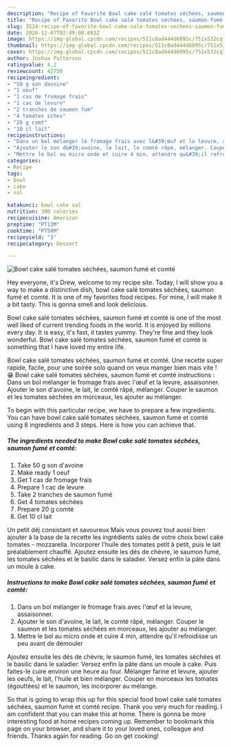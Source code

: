 ```yaml
---
description: "Recipe of Favorite Bowl cake salé tomates séchées, saumon fumé et comté"
title: "Recipe of Favorite Bowl cake salé tomates séchées, saumon fumé et comté"
slug: 3524-recipe-of-favorite-bowl-cake-sale-tomates-sechees-saumon-fume-et-comte
date: 2020-12-07T02:49:08.683Z
image: https://img-global.cpcdn.com/recipes/511c8ad444d6095c/751x532cq70/bowl-cake-sale-tomates-sechees-saumon-fume-et-comte-photo-principale-de-la-recette.jpg
thumbnail: https://img-global.cpcdn.com/recipes/511c8ad444d6095c/751x532cq70/bowl-cake-sale-tomates-sechees-saumon-fume-et-comte-photo-principale-de-la-recette.jpg
cover: https://img-global.cpcdn.com/recipes/511c8ad444d6095c/751x532cq70/bowl-cake-sale-tomates-sechees-saumon-fume-et-comte-photo-principale-de-la-recette.jpg
author: Joshua Patterson
ratingvalue: 4.2
reviewcount: 42750
recipeingredient:
- "50 g son davoine"
- "1 oeuf"
- "1 cas de fromage frais"
- "1 cac de levure"
- "2 tranches de saumon fum"
- "4 tomates sches"
- "20 g comt"
- "10 cl lait"
recipeinstructions:
- "Dans un bol mélanger le fromage frais avec l&#39;œuf et la levure, assaisonner."
- "Ajouter le son d&#39;avoine, le lait, le comté râpé, mélanger. Couper le saumon et les tomates séchées en morceaux, les ajouter au mélanger."
- "Mettre le bol au micro onde et cuire 4 min, attendre qu&#39;il refroidisse un peu avant de démouler"
categories:
- Recipe
tags:
- bowl
- cake
- sal

katakunci: bowl cake sal 
nutrition: 300 calories
recipecuisine: American
preptime: "PT13M"
cooktime: "PT58M"
recipeyield: "3"
recipecategory: Dessert

---
```



![Bowl cake salé tomates séchées, saumon fumé et comté](https://img-global.cpcdn.com/recipes/511c8ad444d6095c/751x532cq70/bowl-cake-sale-tomates-sechees-saumon-fume-et-comte-photo-principale-de-la-recette.jpg)

Hey everyone, it's Drew, welcome to my recipe site. Today, I will show you a way to make a distinctive dish, bowl cake salé tomates séchées, saumon fumé et comté. It is one of my favorites food recipes. For mine, I will make it a bit tasty. This is gonna smell and look delicious.

Bowl cake salé tomates séchées, saumon fumé et comté is one of the most well liked of current trending foods in the world. It is enjoyed by millions every day. It is easy, it's fast, it tastes yummy. They're fine and they look wonderful. Bowl cake salé tomates séchées, saumon fumé et comté is something that I have loved my entire life.

Bowl cake salé tomates séchées, saumon fumé et comté. Une recette super rapide, facile, pour une soirée solo quand on veux manger bien mais vite ! 😁 Bowl cake salé tomates séchées, saumon fumé et comté instructions : Dans un bol mélanger le fromage frais avec l&#39;œuf et la levure, assaisonner. Ajouter le son d&#39;avoine, le lait, le comté râpé, mélanger. Couper le saumon et les tomates séchées en morceaux, les ajouter au mélanger.


To begin with this particular recipe, we have to prepare a few ingredients. You can have bowl cake salé tomates séchées, saumon fumé et comté using 8 ingredients and 3 steps. Here is how you can achieve that.

<!--inarticleads1-->

##### The ingredients needed to make Bowl cake salé tomates séchées, saumon fumé et comté:

1. Take 50 g son d&#39;avoine
1. Make ready 1 oeuf
1. Get 1 cas de fromage frais
1. Prepare 1 cac de levure
1. Take 2 tranches de saumon fumé
1. Get 4 tomates séchées
1. Prepare 20 g comté
1. Get 10 cl lait


Un petit déj consistant et savoureux Mais vous pouvez tout aussi bien ajouter à la base de la recette les ingrédients salés de votre choix bowl cake tomates - mozzarella. Incorporer l&#39;huile des tomates petit à petit, puis le lait préalablement chauffé. Ajoutez ensuite les dés de chèvre, le saumon fumé, les tomates séchées et le basilic dans le saladier. Versez enfin la pâte dans un moule à cake. 

<!--inarticleads2-->

##### Instructions to make Bowl cake salé tomates séchées, saumon fumé et comté:

1. Dans un bol mélanger le fromage frais avec l&#39;œuf et la levure, assaisonner.
1. Ajouter le son d&#39;avoine, le lait, le comté râpé, mélanger. Couper le saumon et les tomates séchées en morceaux, les ajouter au mélanger.
1. Mettre le bol au micro onde et cuire 4 min, attendre qu&#39;il refroidisse un peu avant de démouler


Ajoutez ensuite les dés de chèvre, le saumon fumé, les tomates séchées et le basilic dans le saladier. Versez enfin la pâte dans un moule à cake. Puis faites-le cuire environ une heure au four. Mélanger farine et levure, ajouter les oeufs, le lait, l&#39;huile et bien mélanger. Couper en morceaux les tomates (égouttées) et le saumon, les incorporer au mélange. 

So that is going to wrap this up for this special food bowl cake salé tomates séchées, saumon fumé et comté recipe. Thank you very much for reading. I am confident that you can make this at home. There is gonna be more interesting food at home recipes coming up. Remember to bookmark this page on your browser, and share it to your loved ones, colleague and friends. Thanks again for reading. Go on get cooking!
